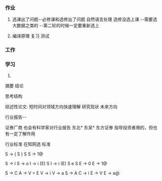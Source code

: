 ### 作业
1. 选课出了问题--必修课和选修出了问题
	自然语言处理
选修没选上课  --需要选大数据之类的
--第二轮的时候一定要重新选上


2. 编译原理 复习
测试



### 工作




### 学习



1. 
摘要
结论

思考结构

综述性论文: 短时间对领域方向快速理解
研究现状 未来方向

行业报告--


证券厂商  也会有科学家对行业报告   东北*  东吴* 东方证券    指导投资者用的，但也有一定了解作用

行业标准   在知网选 标准  




S -> ( S ) S
S -> 1@



S -> I
S -> o
I -> i (E) S
I -> i (E) S e S
E -> 0
E -> 1@


S -> C
A -> V = E
V -> i
V -> a
S -> A
C -> i
E -> V 
E -> a@

